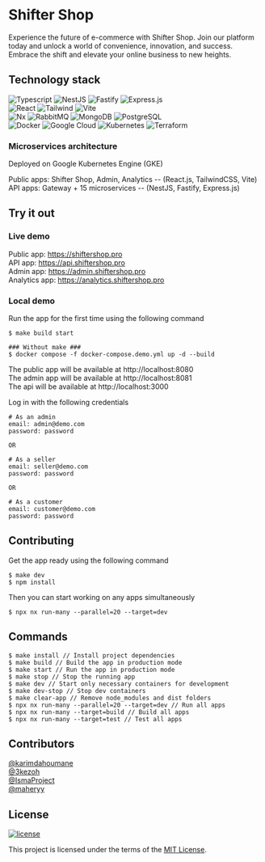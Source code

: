 # Shifter Shop
Experience the future of e-commerce with Shifter Shop. Join our platform today and unlock a world of convenience, innovation, and success. 
Embrace the shift and elevate your online business to new heights.

## Technology stack
![Typescript](https://img.shields.io/badge/TypeScript-007ACC?style=for-the-badge&logo=typescript&logoColor=white)
![NestJS](https://img.shields.io/badge/nestjs-%23E0234E.svg?style=for-the-badge&logo=nestjs&logoColor=white)
![Fastify](https://img.shields.io/badge/fastify-%23000000.svg?style=for-the-badge&logo=fastify&logoColor=white)
![Express.js](https://img.shields.io/badge/Express.js-404D59?style=for-the-badge)  
![React](https://img.shields.io/badge/react-%2320232a.svg?style=for-the-badge&logo=react&logoColor=%2361DAFB)
![Tailwind](https://img.shields.io/badge/Tailwind_CSS-38B2AC?style=for-the-badge&logo=tailwind-css&logoColor=white)
![Vite](https://img.shields.io/badge/vite-%23646CFF.svg?style=for-the-badge&logo=vite&logoColor=white)  
![Nx](https://img.shields.io/badge/nx-143055?style=for-the-badge&logo=nx&logoColor=white)
![RabbitMQ](https://img.shields.io/badge/Rabbitmq-FF6600?style=for-the-badge&logo=rabbitmq&logoColor=white)
![MongoDB](https://img.shields.io/badge/MongoDB-%234ea94b.svg?style=for-the-badge&logo=mongodb&logoColor=white)
![PostgreSQL](https://img.shields.io/badge/PostgreSQL-316192?style=for-the-badge&logo=postgresql&logoColor=white)  
![Docker](https://img.shields.io/badge/docker-%230db7ed.svg?style=for-the-badge&logo=docker&logoColor=white)
![Google Cloud](https://img.shields.io/badge/GoogleCloud-%234285F4.svg?style=for-the-badge&logo=google-cloud&logoColor=white)
![Kubernetes](https://img.shields.io/badge/kubernetes-%23326ce5.svg?style=for-the-badge&logo=kubernetes&logoColor=white)
![Terraform](https://img.shields.io/badge/terraform-%235835CC.svg?style=for-the-badge&logo=terraform&logoColor=white)

### Microservices architecture
Deployed on Google Kubernetes Engine (GKE)  

Public apps: Shifter Shop, Admin, Analytics -- (React.js, TailwindCSS, Vite)  
API apps: Gateway + 15 microservices -- (NestJS, Fastify, Express.js) 


## Try it out

### Live demo

Public app: https://shiftershop.pro  
API app: https://api.shiftershop.pro  
Admin app: https://admin.shiftershop.pro  
Analytics app: https://analytics.shiftershop.pro  

### Local demo

Run the app for the first time using the following command

```
$ make build start

### Without make ###
$ docker compose -f docker-compose.demo.yml up -d --build
```

The public app will be available at http://localhost:8080  
The admin app will be available at http://localhost:8081  
The api will be available at http://localhost:3000  

Log in with the following credentials

```
# As an admin
email: admin@demo.com
password: password

OR

# As a seller
email: seller@demo.com
password: password

OR

# As a customer
email: customer@demo.com
password: password
```

## Contributing

Get the app ready using the following command

```
$ make dev
$ npm install
```

Then you can start working on any apps simultaneously

```
$ npx nx run-many --parallel=20 --target=dev
```

## Commands

```
$ make install // Install project dependencies
$ make build // Build the app in production mode
$ make start // Run the app in production mode
$ make stop // Stop the running app
$ make dev // Start only necessary containers for development
$ make dev-stop // Stop dev containers
$ make clear-app // Remove node_modules and dist folders
$ npx nx run-many --parallel=20 --target=dev // Run all apps
$ npx nx run-many --target=build // Build all apps
$ npx nx run-many --target=test // Test all apps
```

## Contributors

[@karimdahoumane](https://github.com/karimdahoumane)  
[@3kezoh](https://github.com/3kezoh)  
[@IsmaProject](https://github.com/IsmaProject)  
[@maheryy](https://github.com/maheryy)  

## License

[![license](https://img.shields.io/badge/license-MIT-green.svg)](https://github.com/3kezoh/blackjack/blob/master/LICENSE)

This project is licensed under the terms of the [MIT License](https://choosealicense.com/licenses/mit/).
